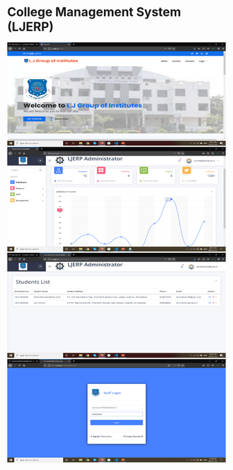 
<h1>College Management System (LJERP)</h1>
<img src="/photos/pic1.png">
<img src="/photos/pic2.png">
<img src="/photos/pic3.png">
<img src="/photos/pic4.png">
